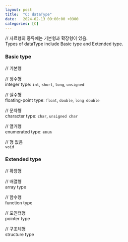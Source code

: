 ```yaml
---
layout: post
title:  "C: dataType"
date:   2024-02-13 09:00:00 +0900
categories: [C]
---
```


// 자료형의 종류에는 기본형과 확장형이 있음.   
Types of dataType include Basic type and Extended type.   
   
### Basic type   
// 기본형   
   
// 정수형   
integer type: `int`, `short`, `long`, `unsigned`   
   
// 실수형   
floating-point type: `float`, `double`, `long double`   
   
// 문자형   
character type: `char`, `unsigned char`   
   
// 열거형   
enumerated type: `enum`   
   
// 형 없음   
`void`   
   
### Extended type   
// 확장형   
   
// 배열형   
array type   
   
// 함수형   
function type   
   
// 포인터형   
pointer type   
   
// 구조체형   
structure type
